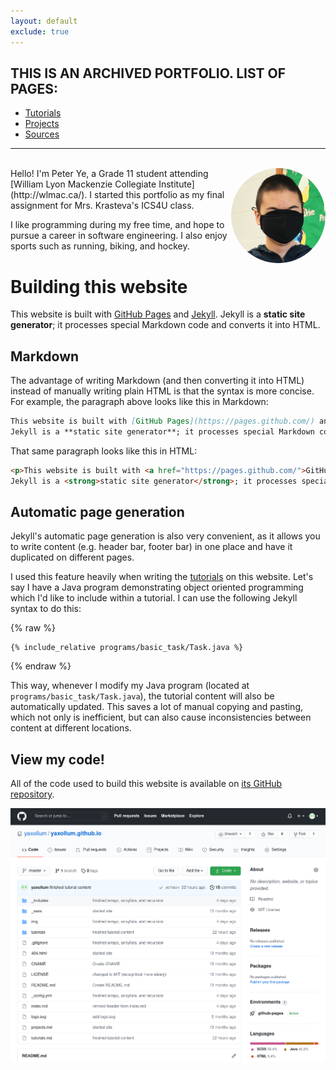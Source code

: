 ```yaml
---
layout: default
exclude: true
---
```


## THIS IS AN ARCHIVED PORTFOLIO. LIST OF PAGES:
- [Tutorials](tutorials)
- [Projects](projects)
- [Sources](sources)

<hr><br>
<div markdown="1">
<img class="round-image" src="img/me.png" align="right">
Hello! I'm Peter Ye, a Grade 11 student attending [William Lyon Mackenzie Collegiate Institute](http://wlmac.ca/). I started this portfolio as my final assignment for Mrs. Krasteva's ICS4U class.

I like programming during my free time, and hope to pursue a career in software engineering. I also enjoy sports such as running, biking, and hockey.

# Building this website

This website is built with [GitHub Pages](https://pages.github.com/) and [Jekyll](https://jekyllrb.com/). 
Jekyll is a **static site generator**; it processes special Markdown code and converts it into HTML. 

## Markdown
The advantage of writing Markdown (and then converting it into HTML) instead of manually writing plain HTML is that the syntax is more concise. For example, the paragraph above looks like this in Markdown:
```markdown
This website is built with [GitHub Pages](https://pages.github.com/) and [Jekyll](https://jekyllrb.com/).
Jekyll is a **static site generator**; it processes special Markdown code and converts it into HTML.
```

That same paragraph looks like this in HTML:
```html
<p>This website is built with <a href="https://pages.github.com/">GitHub Pages</a> and <a href="https://jekyllrb.com/">Jekyll</a>.
Jekyll is a <strong>static site generator</strong>; it processes special Markdown code and converts it into HTML.</p>
```

## Automatic page generation
Jekyll's automatic page generation is also very convenient, as it allows you to write content (e.g. header bar, footer bar) in one place and have it duplicated on different pages. 

I used this feature heavily when writing the [tutorials](tutorials.html) on this website. Let's say I have a Java program demonstrating object oriented programming which I'd like to include within a tutorial. I can use the following Jekyll syntax to do this:

{% raw %}
```
{% include_relative programs/basic_task/Task.java %}
```
{% endraw %}

This way, whenever I modify my Java program (located at `programs/basic_task/Task.java`), the tutorial content will also be automatically updated. This saves a lot of manual copying and pasting, which not only is inefficient, but can also cause inconsistencies between content at different locations.
</div>

## View my code!
All of the code used to build this website is available on [its GitHub repository](https://github.com/yaxollum/yaxollum.github.io).

![](img/github.png)

<style>
    .round-image {
    border-radius: 50%;
  max-width: 30%;
    }
</style>
